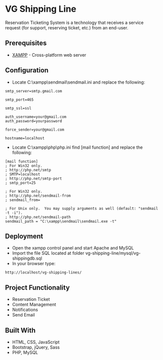 # VG Shipping Line
Reservation Ticketing System is a technology that receives a service request (for support, reserving
ticket, etc.) from an end-user.

## Prerequisites
* [XAMPP](https://www.apachefriends.org/index.html) - Cross-platform web server

## Configuration
* Locate C:\xampp\sendmail\sendmail.ini and replace the following:
```
smtp_server=smtp.gmail.com

smtp_port=465

smtp_ssl=ssl

auth_username=your@gmail.com
auth_password=yourpassword

force_sender=your@gmail.com

hostname=localhost
```
* Locate C:\xampp\php\php.ini find [mail function] and replace the following:
```
[mail function]
; For Win32 only.
; http://php.net/smtp
; SMTP=localhost
; http://php.net/smtp-port
; smtp_port=25

; For Win32 only.
; http://php.net/sendmail-from
; sendmail_from= 

; For Unix only.  You may supply arguments as well (default: "sendmail -t -i").
; http://php.net/sendmail-path
sendmail_path = "C:\xampp\sendmail\sendmail.exe -t"
```
## Deployment
* Open the xampp control panel and start Apache and MySQL
* Import the file SQL located at folder vg-shipping-line/mysql/vg-shippingdb.sql
* In your browser type:
```
http://localhost/vg-shipping-lines/
```
## Project Functionality
* Reservation Ticket 
* Content Management
* Notifications
* Send Email 

## Built With
- HTML, CSS, JavaScript
- Bootstrap, jQuery, Sass
- PHP, MySQL



